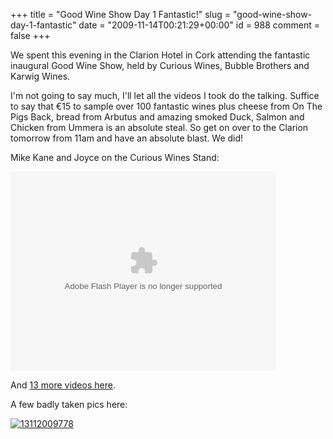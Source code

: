 +++
title = "Good Wine Show Day 1 Fantastic!"
slug = "good-wine-show-day-1-fantastic"
date = "2009-11-14T00:21:29+00:00"
id = 988
comment = false
+++

We spent this evening in the Clarion Hotel in Cork attending the fantastic inaugural Good Wine Show, held by Curious Wines, Bubble Brothers and Karwig Wines.

I'm not going to say much, I'll let all the videos I took do the talking. Suffice to say that €15 to sample over 100 fantastic wines plus cheese from On The Pigs Back, bread from Arbutus and amazing smoked Duck, Salmon and Chicken from Ummera is an absolute steal. So get on over to the Clarion tomorrow from 11am and have an absolute blast. We did!

Mike Kane and Joyce on the Curious Wines Stand:

<object classid="clsid:d27cdb6e-ae6d-11cf-96b8-444553540000" codebase="http://download.macromedia.com/pub/shockwave/cabs/flash/swflash.cab#version=9,0,115,0" width="425" height="319" id="qikPlayer" align="middle"><param name="allowScriptAccess" value="sameDomain" /><param name="allowFullScreen" value="true" /><param name="movie" value="http://qik.com/swfs/qikPlayer4.swf" /><param name="quality" value="high" /><param name="bgcolor" value="#333333" /><param name="FlashVars" value="rssURL=http://qik.com/video/bd3cd64560674f0d8b189bf2dfbf8690.rss&autoPlay=false" /><embed src="http://qik.com/swfs/qikPlayer4.swf" quality="high" bgcolor="#333333" width="425" height="319" name="qikPlayer" align="middle" allowScriptAccess="sameDomain" allowFullScreen="true" type="application/x-shockwave-flash" pluginspage="http://www.macromedia.com/go/getflashplayer" FlashVars="rssURL=http://qik.com/video/bd3cd64560674f0d8b189bf2dfbf8690.rss&autoPlay=false"></embed></object>

And [13 more videos here](http://qik.com/videos/public_search?query=good+wine+show).

A few badly taken pics here:

[![13112009778](http://photos5.pix.ie/31/8B/318B81AF18A74D35A9DA87F994F2C3DF-500.jpg)](http://pix.ie/conor/album/360738 "13112009778 by conor")
